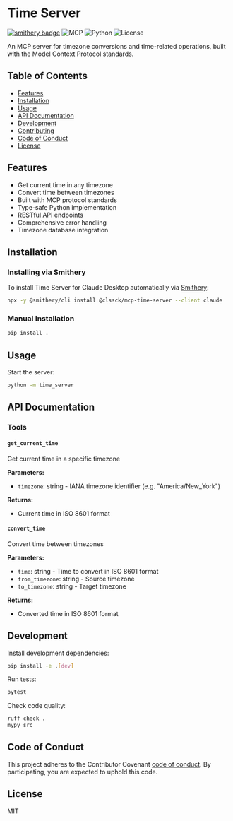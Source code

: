 # Time Server

[![smithery badge](https://smithery.ai/badge/@clssck/mcp-time-server)](https://smithery.ai/server/@clssck/mcp-time-server)
![MCP](https://img.shields.io/badge/MCP-Protocol-blue)
![Python](https://img.shields.io/badge/Python-3.10+-blue)
![License](https://img.shields.io/badge/License-MIT-green)

An MCP server for timezone conversions and time-related operations, built with the Model Context Protocol standards.

## Table of Contents

- [Features](#features)
- [Installation](#installation)
- [Usage](#usage)
- [API Documentation](#api-documentation)
- [Development](#development)
- [Contributing](#contributing)
- [Code of Conduct](#code-of-conduct)
- [License](#license)

## Features

- Get current time in any timezone
- Convert time between timezones
- Built with MCP protocol standards
- Type-safe Python implementation
- RESTful API endpoints
- Comprehensive error handling
- Timezone database integration

## Installation

### Installing via Smithery

To install Time Server for Claude Desktop automatically via [Smithery](https://smithery.ai/server/@clssck/mcp-time-server):

```bash
npx -y @smithery/cli install @clssck/mcp-time-server --client claude
```

### Manual Installation

```bash
pip install .
```

## Usage

Start the server:

```bash
python -m time_server
```

## API Documentation

### Tools

#### `get_current_time`

Get current time in a specific timezone

**Parameters:**

- `timezone`: string - IANA timezone identifier (e.g. "America/New_York")

**Returns:**

- Current time in ISO 8601 format

#### `convert_time`

Convert time between timezones

**Parameters:**

- `time`: string - Time to convert in ISO 8601 format
- `from_timezone`: string - Source timezone
- `to_timezone`: string - Target timezone

**Returns:**

- Converted time in ISO 8601 format

## Development

Install development dependencies:

```bash
pip install -e .[dev]
```

Run tests:

```bash
pytest
```

Check code quality:

```bash
ruff check .
mypy src
```

## Code of Conduct

This project adheres to the Contributor Covenant [code of conduct](CODE_OF_CONDUCT.md). By participating, you are expected to uphold this code.

## License

MIT
